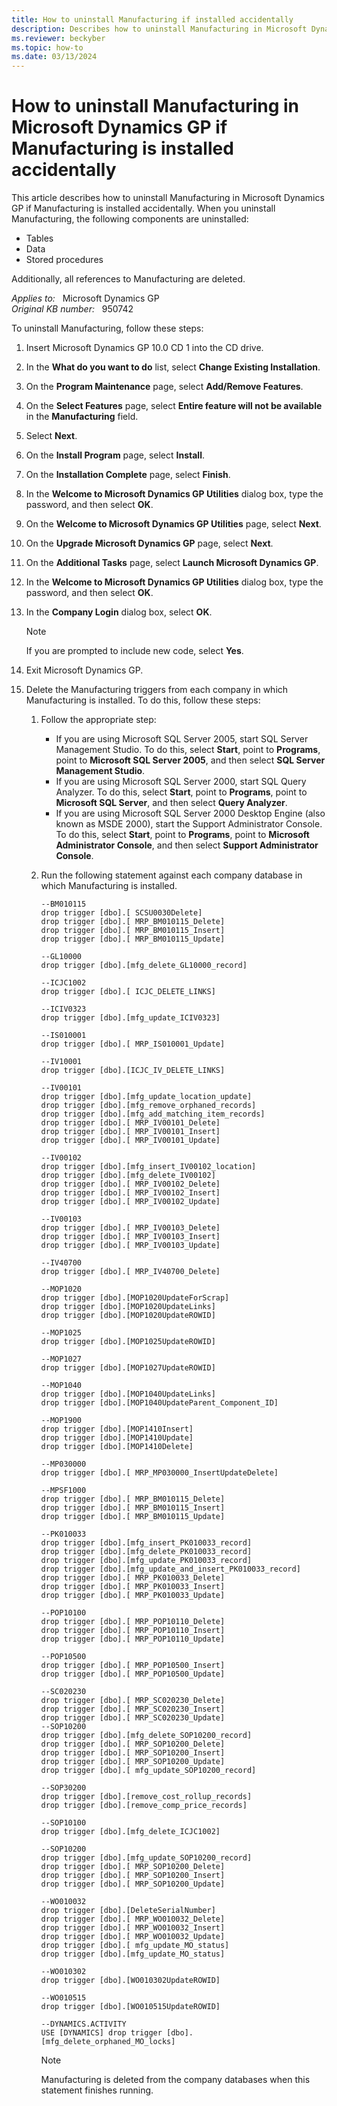 ```yaml
---
title: How to uninstall Manufacturing if installed accidentally
description: Describes how to uninstall Manufacturing in Microsoft Dynamics GP if Manufacturing is installed accidentally.
ms.reviewer: beckyber
ms.topic: how-to
ms.date: 03/13/2024
---
```

# How to uninstall Manufacturing in Microsoft Dynamics GP if Manufacturing is installed accidentally

This article describes how to uninstall Manufacturing in Microsoft Dynamics GP if Manufacturing is installed accidentally. When you uninstall Manufacturing, the following components are uninstalled:

- Tables
- Data
- Stored procedures

Additionally, all references to Manufacturing are deleted.

_Applies to:_ &nbsp; Microsoft Dynamics GP  
_Original KB number:_ &nbsp; 950742

To uninstall Manufacturing, follow these steps:

1. Insert Microsoft Dynamics GP 10.0 CD 1 into the CD drive.
2. In the **What do you want to do** list, select **Change Existing Installation**.
3. On the **Program Maintenance** page, select **Add/Remove Features**.
4. On the **Select Features** page, select **Entire feature will not be available** in the **Manufacturing** field.
5. Select **Next**.
6. On the **Install Program** page, select **Install**.
7. On the **Installation Complete** page, select **Finish**.
8. In the **Welcome to Microsoft Dynamics GP Utilities** dialog box, type the password, and then select **OK**.
9. On the **Welcome to Microsoft Dynamics GP Utilities** page, select **Next**.
10. On the **Upgrade Microsoft Dynamics GP** page, select **Next**.
11. On the **Additional Tasks** page, select **Launch Microsoft Dynamics GP**.
12. In the **Welcome to Microsoft Dynamics GP Utilities** dialog box, type the password, and then select **OK**.
13. In the **Company Login** dialog box, select **OK**.

    > [!NOTE]
    > If you are prompted to include new code, select **Yes**.
14. Exit Microsoft Dynamics GP.
15. Delete the Manufacturing triggers from each company in which Manufacturing is installed. To do this, follow these steps:

    1. Follow the appropriate step:

       - If you are using Microsoft SQL Server 2005, start SQL Server Management Studio. To do this, select **Start**, point to **Programs**, point to **Microsoft SQL Server 2005**, and then select **SQL Server Management Studio**.
       - If you are using Microsoft SQL Server 2000, start SQL Query Analyzer. To do this, select **Start**, point to **Programs**, point to **Microsoft SQL Server**, and then select **Query Analyzer**.
       - If you are using Microsoft SQL Server 2000 Desktop Engine (also known as MSDE 2000), start the Support Administrator Console. To do this, select **Start**, point to **Programs**, point to **Microsoft Administrator Console**, and then select **Support Administrator Console**.

    2. Run the following statement against each company database in which Manufacturing is installed.

        ```console
        --BM010115
        drop trigger [dbo].[ SCSU0030Delete]
        drop trigger [dbo].[ MRP_BM010115_Delete]
        drop trigger [dbo].[ MRP_BM010115_Insert]
        drop trigger [dbo].[ MRP_BM010115_Update]
        
        --GL10000
        drop trigger [dbo].[mfg_delete_GL10000_record]
        
        --ICJC1002
        drop trigger [dbo].[ ICJC_DELETE_LINKS]
        
        --ICIV0323 
        drop trigger [dbo].[mfg_update_ICIV0323]
        
        --IS010001
        drop trigger [dbo].[ MRP_IS010001_Update]
        
        --IV10001
        drop trigger [dbo].[ICJC_IV_DELETE_LINKS]
        
        --IV00101
        drop trigger [dbo].[mfg_update_location_update]
        drop trigger [dbo].[mfg_remove_orphaned_records]
        drop trigger [dbo].[mfg_add_matching_item_records]
        drop trigger [dbo].[ MRP_IV00101_Delete]
        drop trigger [dbo].[ MRP_IV00101_Insert]
        drop trigger [dbo].[ MRP_IV00101_Update]
        
        --IV00102
        drop trigger [dbo].[mfg_insert_IV00102_location]
        drop trigger [dbo].[mfg_delete_IV00102]
        drop trigger [dbo].[ MRP_IV00102_Delete]
        drop trigger [dbo].[ MRP_IV00102_Insert]
        drop trigger [dbo].[ MRP_IV00102_Update]
        
        --IV00103
        drop trigger [dbo].[ MRP_IV00103_Delete]
        drop trigger [dbo].[ MRP_IV00103_Insert]
        drop trigger [dbo].[ MRP_IV00103_Update]
        
        --IV40700
        drop trigger [dbo].[ MRP_IV40700_Delete]
        
        --MOP1020 
        drop trigger [dbo].[MOP1020UpdateForScrap]
        drop trigger [dbo].[MOP1020UpdateLinks]
        drop trigger [dbo].[MOP1020UpdateROWID]
        
        --MOP1025
        drop trigger [dbo].[MOP1025UpdateROWID]
        
        --MOP1027
        drop trigger [dbo].[MOP1027UpdateROWID]
        
        --MOP1040
        drop trigger [dbo].[MOP1040UpdateLinks]
        drop trigger [dbo].[MOP1040UpdateParent_Component_ID]
        
        --MOP1900
        drop trigger [dbo].[MOP1410Insert]
        drop trigger [dbo].[MOP1410Update]
        drop trigger [dbo].[MOP1410Delete]
        
        --MP030000
        drop trigger [dbo].[ MRP_MP030000_InsertUpdateDelete]
        
        --MPSF1000
        drop trigger [dbo].[ MRP_BM010115_Delete]
        drop trigger [dbo].[ MRP_BM010115_Insert]
        drop trigger [dbo].[ MRP_BM010115_Update]
        
        --PK010033
        drop trigger [dbo].[mfg_insert_PK010033_record]
        drop trigger [dbo].[mfg_delete_PK010033_record]
        drop trigger [dbo].[mfg_update_PK010033_record]
        drop trigger [dbo].[mfg_update_and_insert_PK010033_record]
        drop trigger [dbo].[ MRP_PK010033_Delete]
        drop trigger [dbo].[ MRP_PK010033_Insert]
        drop trigger [dbo].[ MRP_PK010033_Update]
        
        --POP10100
        drop trigger [dbo].[ MRP_POP10110_Delete]
        drop trigger [dbo].[ MRP_POP10110_Insert]
        drop trigger [dbo].[ MRP_POP10110_Update]
        
        --POP10500
        drop trigger [dbo].[ MRP_POP10500_Insert]
        drop trigger [dbo].[ MRP_POP10500_Update]
        
        --SC020230
        drop trigger [dbo].[ MRP_SC020230_Delete]
        drop trigger [dbo].[ MRP_SC020230_Insert]
        drop trigger [dbo].[ MRP_SC020230_Update]
        --SOP10200
        drop trigger [dbo].[mfg_delete_SOP10200_record]
        drop trigger [dbo].[ MRP_SOP10200_Delete]
        drop trigger [dbo].[ MRP_SOP10200_Insert]
        drop trigger [dbo].[ MRP_SOP10200_Update]
        drop trigger [dbo].[ mfg_update_SOP10200_record]
        
        --SOP30200
        drop trigger [dbo].[remove_cost_rollup_records]
        drop trigger [dbo].[remove_comp_price_records]
        
        --SOP10100
        drop trigger [dbo].[mfg_delete_ICJC1002]
        
        --SOP10200
        drop trigger [dbo].[mfg_update_SOP10200_record]
        drop trigger [dbo].[ MRP_SOP10200_Delete]
        drop trigger [dbo].[ MRP_SOP10200_Insert]
        drop trigger [dbo].[ MRP_SOP10200_Update]
        
        --WO010032
        drop trigger [dbo].[DeleteSerialNumber]
        drop trigger [dbo].[ MRP_WO010032_Delete]
        drop trigger [dbo].[ MRP_WO010032_Insert]
        drop trigger [dbo].[ MRP_WO010032_Update]
        drop trigger [dbo].[ mfg_update_MO_status]
        drop trigger [dbo].[mfg_update_MO_status]
        
        --WO010302
        drop trigger [dbo].[WO010302UpdateROWID]
        
        --WO010515
        drop trigger [dbo].[WO010515UpdateROWID]
        
        --DYNAMICS.ACTIVITY
        USE [DYNAMICS] drop trigger [dbo].[mfg_delete_orphaned_MO_locks]
        ```

        > [!NOTE]
        > Manufacturing is deleted from the company databases when this statement finishes running.
